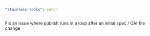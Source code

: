 ```yaml
---
"stainless-tools": patch
---
```


Fix an issue where publish runs in a loop after an initial spec / OAI file change
